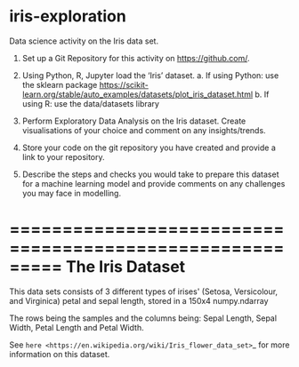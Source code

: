 # iris-exploration

Data science activity on the Iris data set.

1.	Set up a Git Repository for this activity on https://github.com/. 

2.	Using Python, R, Jupyter load the ‘Iris’ dataset. 
a.	If using Python: use the sklearn package https://scikit-learn.org/stable/auto_examples/datasets/plot_iris_dataset.html
b.	If using R: use the data/datasets library 

3.	Perform Exploratory Data Analysis on the Iris dataset. Create visualisations of your choice and comment on any insights/trends.

4.	Store your code on the git repository you have created and provide a link to your repository.

5.	Describe the steps and checks you would take to prepare this dataset for a machine learning model and provide comments on any challenges you may face in modelling.

=========================================================
The Iris Dataset
=========================================================
This data sets consists of 3 different types of irises'
(Setosa, Versicolour, and Virginica) petal and sepal
length, stored in a 150x4 numpy.ndarray

The rows being the samples and the columns being:
Sepal Length, Sepal Width, Petal Length and Petal Width.

See `here <https://en.wikipedia.org/wiki/Iris_flower_data_set>`_ for more
information on this dataset.

